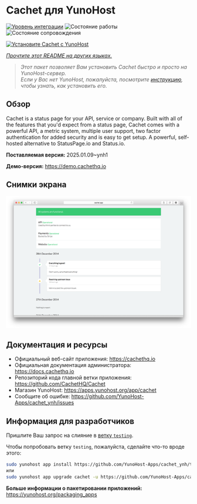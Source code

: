 <!--
Важно: этот README был автоматически сгенерирован <https://github.com/YunoHost/apps/tree/master/tools/readme_generator>
Он НЕ ДОЛЖЕН редактироваться вручную.
-->

# Cachet для YunoHost

[![Уровень интеграции](https://apps.yunohost.org/badge/integration/cachet)](https://ci-apps.yunohost.org/ci/apps/cachet/)
![Состояние работы](https://apps.yunohost.org/badge/state/cachet)
![Состояние сопровождения](https://apps.yunohost.org/badge/maintained/cachet)

[![Установите Cachet с YunoHost](https://install-app.yunohost.org/install-with-yunohost.svg)](https://install-app.yunohost.org/?app=cachet)

*[Прочтите этот README на других языках.](./ALL_README.md)*

> *Этот пакет позволяет Вам установить Cachet быстро и просто на YunoHost-сервер.*  
> *Если у Вас нет YunoHost, пожалуйста, посмотрите [инструкцию](https://yunohost.org/install), чтобы узнать, как установить его.*

## Обзор

Cachet is a status page for your API, service or company. Built with all of the features that you'd expect from a status page, Cachet comes with a powerful API, a metric system, multiple user support, two factor authentication for added security and is easy to get setup. A powerful, self-hosted alternative to StatusPage.io and Status.io.


**Поставляемая версия:** 2025.01.09~ynh1

**Демо-версия:** <https://demo.cachethq.io>

## Снимки экрана

![Снимок экрана Cachet](./doc/screenshots/main-interface.png)

## Документация и ресурсы

- Официальный веб-сайт приложения: <https://cachethq.io>
- Официальная документация администратора: <https://docs.cachethq.io>
- Репозиторий кода главной ветки приложения: <https://github.com/CachetHQ/Cachet>
- Магазин YunoHost: <https://apps.yunohost.org/app/cachet>
- Сообщите об ошибке: <https://github.com/YunoHost-Apps/cachet_ynh/issues>

## Информация для разработчиков

Пришлите Ваш запрос на слияние в [ветку `testing`](https://github.com/YunoHost-Apps/cachet_ynh/tree/testing).

Чтобы попробовать ветку `testing`, пожалуйста, сделайте что-то вроде этого:

```bash
sudo yunohost app install https://github.com/YunoHost-Apps/cachet_ynh/tree/testing --debug
или
sudo yunohost app upgrade cachet -u https://github.com/YunoHost-Apps/cachet_ynh/tree/testing --debug
```

**Больше информации о пакетировании приложений:** <https://yunohost.org/packaging_apps>
